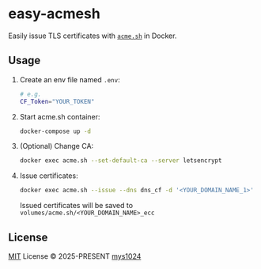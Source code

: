 # easy-acmesh

Easily issue TLS certificates with [`acme.sh`](https://github.com/acmesh-official/acme.sh) in Docker.

## Usage

1. Create an env file named `.env`:

   ```sh
   # e.g.
   CF_Token="YOUR_TOKEN"
   ```

3. Start acme.sh container:

   ```sh
   docker-compose up -d
   ```

4. (Optional) Change CA:

   ```sh
   docker exec acme.sh --set-default-ca --server letsencrypt
   ```

5. Issue certificates:

   ```sh
   docker exec acme.sh --issue --dns dns_cf -d '<YOUR_DOMAIN_NAME_1>' -d '<YOUR_DOMAIN_NAME_2>'
   ```

   Issued certificates will be saved to `volumes/acme.sh/<YOUR_DOMAIN_NAME>_ecc`

## License

[MIT](./LICENSE) License &copy; 2025-PRESENT [mys1024](https://github.com/mys1024)
